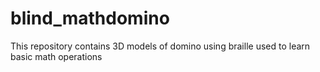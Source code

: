 # blind_mathdomino
This repository contains 3D models of domino using braille used to learn basic math operations
